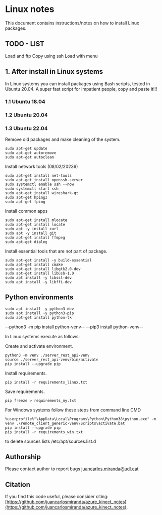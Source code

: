 # Linux notes

This document contains instructions/notes on how to install Linux packages.
## TODO - LIST
Load and ftp
Copy using ssh
Load with menu


## 1. After install in Linux systems
In Linux systems you can install packages using Bash scripts, tested in Ubuntu 20.04. A super fast script for impatient people, copy and paste it!!!

### 1.1 Ubuntu 18.04


### 1.2 Ubuntu 20.04

### 1.3 Ubuntu 22.04

Remove old packages and make cleaning of the system. 
```
sudo apt-get update
sudo apt-get autoremove
sudo apt-get autoclean
```

Install network tools (08/02/20239)
```
sudo apt-get install net-tools
sudo apt-get install openssh-server
sudo systemctl enable ssh --now
sudo systemctl start ssh
sudo apt-get install wireshark-qt
sudo apt-get hping3
sudo apt-get fping
```

Install common apps
```
sudo apt-get install mlocate
sudo apt-get install locate
sudo apt -y install curl
sudo apt -y install git
sudo apt-get install ffmpeg
sudo apt-get dialog
```


Install essential tools that are not part of package.

```
sudo apt-get install -y build-essential
sudo apt-get install cmake
sudo apt-get install libgtk2.0-dev
sudo apt-get install libusb-1.0
sudo apt install -y libssl-dev 
sudo apt install -y libffi-dev
```



## Python environments
```
sudo apt install -y python3-dev
sudo apt install -y python3-pip
sudo apt-get install python-tk
```

--python3 -m pip install python-venv--
--pip3 install python-venv--

In Linux systems execute as follows:

Create and activate environment.
```
python3 -m venv ./server_rest_api-venv
source ./server_rest_api-venv/bin/activate
pip install --upgrade pip
```
Install requirements.
```
pip install -r requirements_linux.txt
```


Save requirements.
```
pip freeze > requirements_my.txt
```


For Windows systems follow these steps from command line CMD
```
%userprofile%"\AppData\Local\Programs\Python\Python38\python.exe" -m venv .\remote_client_generic-venv\Scripts\activate.bat
pip install --upgrade pip
pip install -r requirements_win.txt
```

to delete sources lists
/etc/apt/sources.list.d


## Authorship
Please contact author to report bugs juancarlos.miranda@udl.cat

## Citation
If you find this code useful, please consider citing:
[https://github.com/juancarlosmiranda/azure_kinect_notes](https://github.com/juancarlosmiranda/azure_kinect_notes).